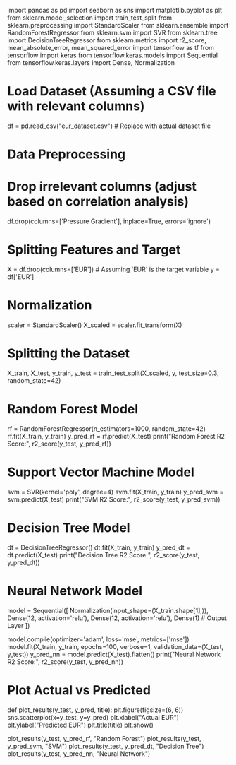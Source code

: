import pandas as pd
import seaborn as sns
import matplotlib.pyplot as plt
from sklearn.model_selection import train_test_split
from sklearn.preprocessing import StandardScaler
from sklearn.ensemble import RandomForestRegressor
from sklearn.svm import SVR
from sklearn.tree import DecisionTreeRegressor
from sklearn.metrics import r2_score, mean_absolute_error, mean_squared_error
import tensorflow as tf
from tensorflow import keras
from tensorflow.keras.models import Sequential
from tensorflow.keras.layers import Dense, Normalization

# Load Dataset (Assuming a CSV file with relevant columns)
df = pd.read_csv("eur_dataset.csv")  # Replace with actual dataset file

# Data Preprocessing
# Drop irrelevant columns (adjust based on correlation analysis)
df.drop(columns=['Pressure Gradient'], inplace=True, errors='ignore')

# Splitting Features and Target
X = df.drop(columns=['EUR'])  # Assuming 'EUR' is the target variable
y = df['EUR']

# Normalization
scaler = StandardScaler()
X_scaled = scaler.fit_transform(X)

# Splitting the Dataset
X_train, X_test, y_train, y_test = train_test_split(X_scaled, y, test_size=0.3, random_state=42)

# Random Forest Model
rf = RandomForestRegressor(n_estimators=1000, random_state=42)
rf.fit(X_train, y_train)
y_pred_rf = rf.predict(X_test)
print("Random Forest R2 Score:", r2_score(y_test, y_pred_rf))

# Support Vector Machine Model
svm = SVR(kernel='poly', degree=4)
svm.fit(X_train, y_train)
y_pred_svm = svm.predict(X_test)
print("SVM R2 Score:", r2_score(y_test, y_pred_svm))

# Decision Tree Model
dt = DecisionTreeRegressor()
dt.fit(X_train, y_train)
y_pred_dt = dt.predict(X_test)
print("Decision Tree R2 Score:", r2_score(y_test, y_pred_dt))

# Neural Network Model
model = Sequential([
    Normalization(input_shape=(X_train.shape[1],)),
    Dense(12, activation='relu'),
    Dense(12, activation='relu'),
    Dense(1)  # Output Layer
])

model.compile(optimizer='adam', loss='mse', metrics=['mse'])
model.fit(X_train, y_train, epochs=100, verbose=1, validation_data=(X_test, y_test))
y_pred_nn = model.predict(X_test).flatten()
print("Neural Network R2 Score:", r2_score(y_test, y_pred_nn))

# Plot Actual vs Predicted
def plot_results(y_test, y_pred, title):
    plt.figure(figsize=(6, 6))
    sns.scatterplot(x=y_test, y=y_pred)
    plt.xlabel("Actual EUR")
    plt.ylabel("Predicted EUR")
    plt.title(title)
    plt.show()

plot_results(y_test, y_pred_rf, "Random Forest")
plot_results(y_test, y_pred_svm, "SVM")
plot_results(y_test, y_pred_dt, "Decision Tree")
plot_results(y_test, y_pred_nn, "Neural Network")

